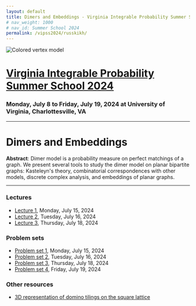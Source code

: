 ```yaml
---
layout: default
title: Dimers and Embeddings - Virginia Integrable Probability Summer School 2024
# nav_weight: 1000
# nav_id: Summer School 2024
permalink: /vipss2024/russkikh/
---
```


<img src="{{site.url}}/vipss2024/color-vertex.jpg" style="max-width:100%" alt="Colored vertex model">

# <a href="{{site.url}}/vipss2024/">Virginia Integrable Probability Summer School 2024</a>

### Monday, July 8 to Friday, July 19, 2024 at University of Virginia, Charlottesville, VA



---


# Dimers and Embeddings

**Abstract**: Dimer model is a probability measure on perfect matchings of a graph. We present several tools to study the dimer model on planar bipartite graphs: Kasteleyn's theory, combinatorial correspondences with other models, discrete complex analysis, and embeddings of planar graphs.

---

### Lectures

- [Lecture 1]({{site.url}}/vipss2024/course_pages/Dimers_L1.pdf), Monday, July 15, 2024
- [Lecture 2]({{site.url}}/vipss2024/course_pages/Dimers_L2.pdf), Tuesday, July 16, 2024
- [Lecture 3]({{site.url}}/vipss2024/course_pages/Dimers_L3.pdf), Thursday, July 18, 2024

### Problem sets

- [Problem set 1]({{site.url}}/vipss2024/course_pages/Dimers_PS1.pdf), Monday, July 15, 2024
- [Problem set 2]({{site.url}}/vipss2024/course_pages/Dimers_PS2.pdf), Tuesday, July 16, 2024
- [Problem set 3]({{site.url}}/vipss2024/course_pages/Dimers_PS3.pdf), Thursday, July 18, 2024
- [Problem set 4]({{site.url}}/vipss2024/course_pages/Dimers_PS4.pdf), Friday, July 19, 2024

### Other resources

- [3D representation of domino tilings on the square lattice](https://math.mit.edu/~borodin/aztec.html)